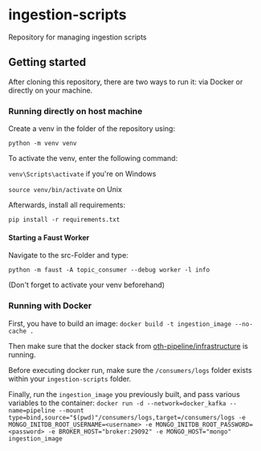 # ingestion-scripts
Repository for managing ingestion scripts

## Getting started


After cloning this repository, there are two ways to run it: via Docker or directly on your machine.

### Running directly on host machine
Create a venv in the folder of the repository using:


`python -m venv venv`

To activate the venv, enter the following command:

`venv\Scripts\activate` if you're on Windows

`source venv/bin/activate` on Unix

Afterwards, install all requirements:

`pip install -r requirements.txt`


#### Starting a Faust Worker


Navigate to the src-Folder and type:

`python -m faust -A topic_consumer --debug worker -l info`

(Don't forget to activate your venv beforehand)

### Running with Docker
First, you have to build an image:
`docker build -t ingestion_image --no-cache .`


Then make sure that the docker stack from [oth-pipeline/infrastructure](https://github.com/oth-datapipeline/infrastructure) is running.

Before executing docker run, make sure the `/consumers/logs` folder exists within your `ingestion-scripts` folder.


Finally, run the `ingestion_image` you previously built, and pass various variables to the container:
`docker run -d --network=docker_kafka --name=pipeline --mount type=bind,source="$(pwd)"/consumers/logs,target=/consumers/logs -e MONGO_INITDB_ROOT_USERNAME=<username> -e MONGO_INITDB_ROOT_PASSWORD=<password> -e BROKER_HOST="broker:29092" -e MONGO_HOST="mongo" ingestion_image`
